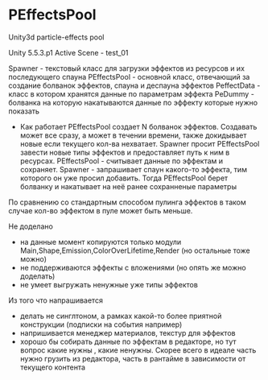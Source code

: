 # PEffectsPool
Unity3d particle-effects pool

Unity 5.5.3.p1
Active Scene - test_01

Spawner - текстовый класс для загрузки эффектов из ресурсов и их последующего спауна
PEffectsPool - основной класс, отвечающий за создание болванок эффектов, спауна и деспауна эффектов
PeffectData - класс в котором хранятся данные по параметрам эффекта
PeDummy - болванка на которую накатываются данные по эффекту которые нужно показать

 - Как работает
 PEffectsPool создает N болванок эффектов. Создавать может все сразу, а может в течении времени, также докидывает новые если текущего кол-ва нехватает.
 Spawner просит PEffectsPool завести новые типы эффектов и предоставляет путь к ним в ресурсах.
 PEffectsPool - считывает данные по эффектам и сохраняет.
 Spawner - запрашивает спаун какого-то эффекта, тим которого он уже просил добавить. Тогда PEffectsPool берет болванку и накатывает на неё ранее сохранненые параметры
 
 По сравнению со стандартным способом пулинга эффектов в таком случае кол-во эффектом в пуле может быть меньше.
 
 Не доделано
 - на данные момент копируются только модули Main,Shape,Emission,ColorOverLifetime,Render (но остальные тоже можно)
 - не поддерживаются эффекты с вложениями (но опять же можно доделать)
 - не умеет выгружать ненужные уже типы эффектов
 
 Из того что напрашивается
 - делать не синглтоном, а рамках какой-то более приятной конструкции (подписки на события например)
 - напришивается менеджер материалов, текстур для эффектов
 - хорошо бы собирать данные по эффектам в редакторе, но тут вопрос какие нужны , какие ненужны. Скорее всего в идеале часть нужно грузить из редактора, часть в рантайме в зависимости от текущего контента
 